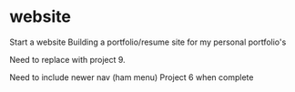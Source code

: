 # website
Start a website
Building a portfolio/resume site for my personal portfolio's

Need to replace with project 9.

Need to include newer nav (ham menu)
Project 6 when complete
